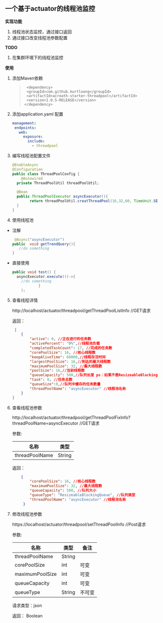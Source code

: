 ## **一个基于actuator的线程池监控**
**实现功能**

 1. 线程池状态监控，通过接口返回
 2. 通过接口改变线程池参数配置
 
 **TODO**
 
 1. 在集群环境下的线程池监控

**使用**

 1. 添加Maven依赖

	>      <dependency>  
	>      <groupId>com.github.kurtloong</groupId>  
	>      <artifactId>acreath-starter-threadpool</artifactId>  
	>      <version>1.0.5-RELEASE</version>  
	>     </dependency>


 2. 添加application.yaml 配置
	 ```yaml
	 management:  
	  endpoints:  
	    web:  
	      exposure:  
	        include:  
	          - threadpool
	 ```

 3. 编写线程池配置文件
 
	```java
	@EnableAsync  
	@Configuration  
	public class ThreadPoolConfig {  
	    @Autowired  
	  private ThreadPoolUtil threadPoolUtil;  
  
	  @Bean  
	  public ThreadPoolExecutor asyncExecutor(){  
	        return threadPoolUtil.creatThreadPool(16,32,60, TimeUnit.SECONDS, new ResizeableBlockingQueue<>		(500),"asyncExecutor");  
	  }  
	}

	```

 4. 使用线程池
- 注解
	```java
	 @Async("asyncExecutor")  
	public  void getTrendQuery(){
	   //do something
	}
	```
- 直接使用
	```java
	public void test() {  
	  asyncExecutor.execute(()->{  
	    //do something
	            }  
	    );

	```

 5. 查看线程详情
	 
	http://localhost/actuator/threadpool/getThreadPoolListInfo //GET请求
	
	返回：
	```json
	 [
        {
            "active": 0, //正在进行的任务数
            "activePercent": "0%",//线程池负载
            "completedTaskCount": 17, //完成的任务数
            "corePoolSize": 16, //核心线程数 
            "keepAliveTime": 60000,//线程存活时间
            "largestPoolSize": 16,//到达的最大线程数
            "maximumPoolSize": 32, //最大线程数
            "poolSize": 16,//当前线程数
            "queueCapacity": 500,//队列长度 ps：如果不是ResizeableBlockingQueue 队列则默认为0
            "task": 0, //任务总数
            "queueSize":0,//队列中缓存的任务数量
            "threadPoolName": "asyncExecutor" //线程池名称
        }
    ]
	```
6. 查看线程池参数

	http://localhost/actuator/threadpool/getThreadPoolFixInfo?threadPoolName=asyncExecutor //GET请求

	参数:

	| 名称 |  类型|
	|--|--|
	| threadPoolName | String |

	返回：
	
	```json
		{
	        "corePoolSize": 16, //核心线程数
	        "maximumPoolSize": 32, //最大线程数
	        "queueCapacity": 500, //队列大小
	        "queueType": "ResizeableBlockingQueue", //队列类型
	        "threadPoolName": "asyncExecutor" //线程池名称
		 }
	```

8. 修改线程池参数

	https://localhost/actuator/threadpool/setThreadPoolInfo  //Post请求

	参数:

	| 名称 |  类型|  备注|
	|--|--|--|
	| threadPoolName | String ||
	| corePoolSize| int|可变|
	| maximumPoolSize| int|可变|
	| queueCapacity| int|可变|
	| queueType| String |不可变|

	请求类型：json
	
	返回： Boolean

